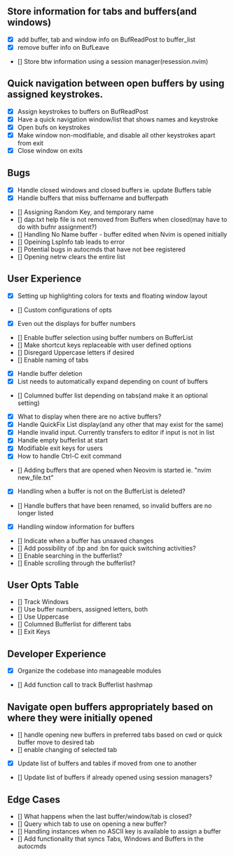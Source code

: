 
## Store information for tabs and buffers(and windows)
- [x] add buffer, tab and window info on BufReadPost to buffer_list
- [x] remove buffer info on BufLeave
- [] Store btw information using a session manager(resession.nvim)

## Quick navigation between open buffers by using assigned keystrokes.
- [x] Assign keystrokes to buffers on BufReadPost
- [x] Have a quick navigation window/list that shows names and keystroke
- [x] Open bufs on keystrokes
- [x] Make window non-modifiable, and disable all other keystrokes apart from exit
- [x] Close window on exits

## Bugs
- [x] Handle closed windows and closed buffers ie. update Buffers table
- [x] Handle buffers that miss buffername and bufferpath
- [] Assigning Random Key, and temporary name
- [] dap.txt help file is not removed from Buffers when closed(may have to do with bufnr assignment?)
- [] Handling No Name buffer - buffer edited when Nvim is opened initially
- [] Opeining LspInfo tab leads to error
- [] Potential bugs in autocmds that have not bee registered
- [] Opening netrw clears the entire list 

## User Experience
- [x] Setting up highlighting colors for texts and floating window layout
- [] Custom configurations of opts
- [x] Even out the displays for buffer numbers
- [] Enable buffer selection using buffer numbers on BufferList
- [] Make shortcut keys replaceable with user defined options
- [] Disregard Uppercase letters if desired
- [] Enable naming of tabs
- [x] Handle buffer deletion
- [x] List needs to automatically expand depending on count of buffers
- [] Columned buffer list depending on tabs(and make it an optional setting)
- [x] What to display when there are no active buffers?
- [x] Handle QuickFix List display(and any other that may exist for the same)
- [x] Handle invalid input. Currently transfers to editor if input is not in list
- [x] Handle empty bufferlist at start
- [x] Modifiable exit keys for users
- [x] How to handle Ctrl-C exit command
- [] Adding buffers that are opened when Neovim is started ie. "nvim new_file.txt"
- [x] Handling when a buffer is not on the BufferList is deleted?
- [] Handle buffers that have been renamed, so invalid buffers are no longer listed
- [x] Handling window information for buffers
- [] Indicate when a buffer has unsaved changes
- [] Add possibility of :bp and :bn for quick switching activities?
- [] Enable searching in the bufferlist?
- [] Enable scrolling through the bufferlist?

## User Opts Table
- [] Track Windows
- [] Use buffer numbers, assigned letters, both
- [] Use Uppercase
- [] Columned Bufferlist for different tabs
- [] Exit Keys

## Developer Experience
- [x] Organize the codebase into manageable modules
- [] Add function call to track Bufferlist hashmap

## Navigate open buffers appropriately based on where they were initially opened
- [] handle opening new buffers in preferred tabs based on cwd or quick buffer move to 
desired tab
- [] enable changing of selected tab
- [x] Update list of buffers and tables if moved from one to another
- [] Update list of buffers if already opened using session managers?

## Edge Cases
- [] What happens when the last buffer/window/tab is closed?
- [] Query which tab to use on opening a new buffer?
- [] Handling instances when no ASCII key is available to assign a buffer
- [] Add functionality that syncs Tabs, Windows and Buffers in the autocmds


